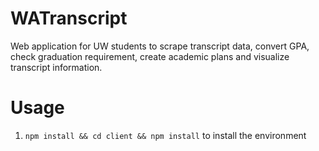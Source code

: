 # WATranscript

Web application for UW students to scrape transcript data, convert GPA, check graduation requirement, create academic plans and visualize transcript information.

# Usage

1. `npm install && cd client && npm install` to install the environment
